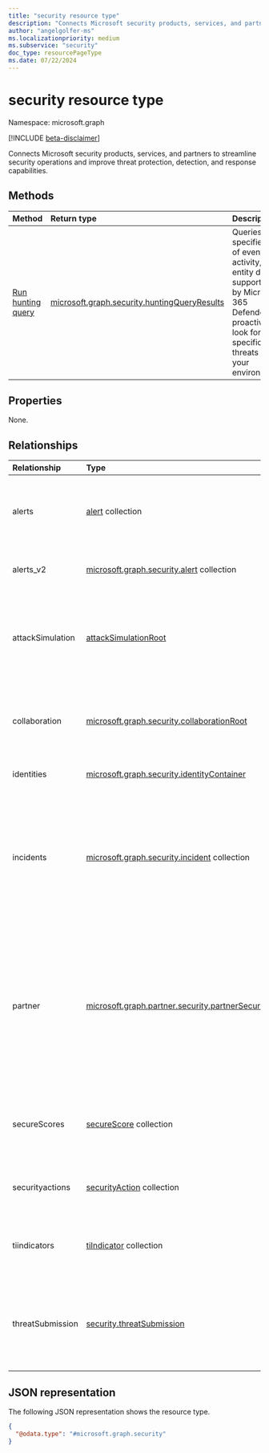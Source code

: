 ```yaml
---
title: "security resource type"
description: "Connects Microsoft security products, services, and partners to streamline security operations and improve threat protection, detection, and response capabilities."
author: "angelgolfer-ms"
ms.localizationpriority: medium
ms.subservice: "security"
doc_type: resourcePageType
ms.date: 07/22/2024
---
```


# security resource type

Namespace: microsoft.graph

[!INCLUDE [beta-disclaimer](../../includes/beta-disclaimer.md)]

Connects Microsoft security products, services, and partners to streamline security operations and improve threat protection, detection, and response capabilities.

## Methods
|Method|Return type|Description|
|:---|:---|:---|
|[Run hunting query](../api/security-security-runhuntingquery.md)|[microsoft.graph.security.huntingQueryResults](../resources/security-huntingqueryresults.md)|Queries a specified set of event, activity, or entity data supported by Microsoft 365 Defender to proactively look for specific threats in your environment.|

## Properties
None.

## Relationships
|Relationship|Type|Description|
|:---|:---|:---|
|alerts |[alert](../resources/alert.md) collection|Notifications for suspicious or potential security issues in a customer’s tenant.|
|alerts_v2 | [microsoft.graph.security.alert](security-alert.md) collection | A collection of alerts in Microsoft 365 Defender.|
|attackSimulation|[attackSimulationRoot](../resources/attacksimulationroot.md)|Provides tenants capability to launch a simulated and realistic phishing attack and learn from it.|
|collaboration|[microsoft.graph.security.collaborationRoot](../resources/security-collaborationroot.md)|Enables read and other actions on collaborative entities in Microsoft Defender.|
|identities|[microsoft.graph.security.identityContainer](../resources/security-identityContainer.md)|A container for security identities APIs.|
|incidents | [microsoft.graph.security.incident](security-incident.md) collection | A collection of incidents in Microsoft 365 Defender, each of which is a set of correlated alerts and associated metadata that reflects the story of an attack.|
|partner| [microsoft.graph.partner.security.partnerSecurity](../resources/partner-security-partnersecurity.md) | A container that safeguards the Microsoft Azure resources of Microsoft Cloud Solution Provider (CSP) partners’ customers, including alerts, scores, and all aspects of security. |
|secureScores | [secureScore](securescore.md) collection | Measurements of tenants’ security posture to help protect them from threats. |
|securityactions|[securityAction](../resources/securityaction.md) collection|Actions that respond to alerts to block malicious activities.|
|tiindicators|[tiIndicator](../resources/tiindicator.md) collection|Threat indicators sent to Microsoft that identify malicious activities.|
|threatSubmission|[security.threatSubmission](../resources/security-threatsubmission.md)|A threat submission sent to Microsoft; for example, a suspicious email threat, URL threat, or file threat.|

## JSON representation
The following JSON representation shows the resource type.
<!-- {
  "blockType": "resource",
  "keyProperty": "id",
  "@odata.type": "microsoft.graph.security",
  "openType": false
}
-->
``` json
{
  "@odata.type": "#microsoft.graph.security"
}
```

